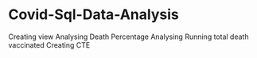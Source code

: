 # Covid-Sql-Data-Analysis
Creating view
Analysing Death Percentage 
Analysing Running total death vaccinated
Creating CTE
